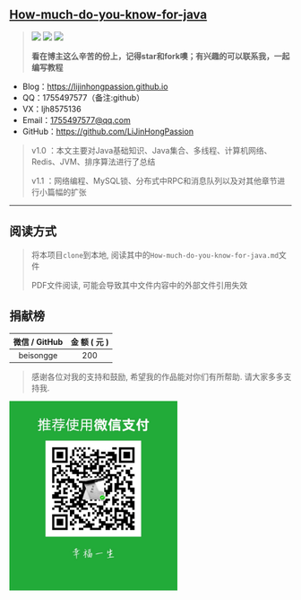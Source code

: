 ## [How-much-do-you-know-for-java ](https://github.com/LiJinHongPassion/How-much-do-you-know-for-java/)

><a href="https://github.com/LiJinHongPassion/How-much-do-you-know-for-java">![](https://img.shields.io/travis/onevcat/Kingfisher/master.svg)</a>	<a href="https://github.com/LiJinHongPassion/How-much-do-you-know-for-java">![](https://badges.gitter.im/Join%20Chat.svg)</a>	<a href="https://github.com/LiJinHongPassion/How-much-do-you-know-for-java">![](https://img.shields.io/badge/language-java-red.svg)</a>	
>
>**看在博主这么辛苦的份上，记得star和fork噢；有兴趣的可以联系我，一起编写教程**

- Blog：https://lijinhongpassion.github.io
- QQ：1755497577（备注:github）
- VX：ljh8575136
- Email：1755497577@qq.com
- GitHub：https://github.com/LiJinHongPassion

> v1.0 ：本文主要对Java基础知识、Java集合、多线程、计算机网络、Redis、JVM、排序算法进行了总结
>
> v1.1 ：网络编程、MySQL锁、分布式中RPC和消息队列以及对其他章节进行小篇幅的扩张

---

## 阅读方式

> 将本项目`clone`到本地, 阅读其中的`How-much-do-you-know-for-java.md`文件
>
> PDF文件阅读, 可能会导致其中文件内容中的外部文件引用失效

## 捐献榜

| 微信 / GitHub | 金    额  ( 元 ) |
| :-----------: | :------: |
|   beisongge   |   200    |

> 感谢各位对我的支持和鼓励, 希望我的作品能对你们有所帮助. 请大家多多支持我.

<img src="./vxzf.png" style="zoom: 33%;" />

